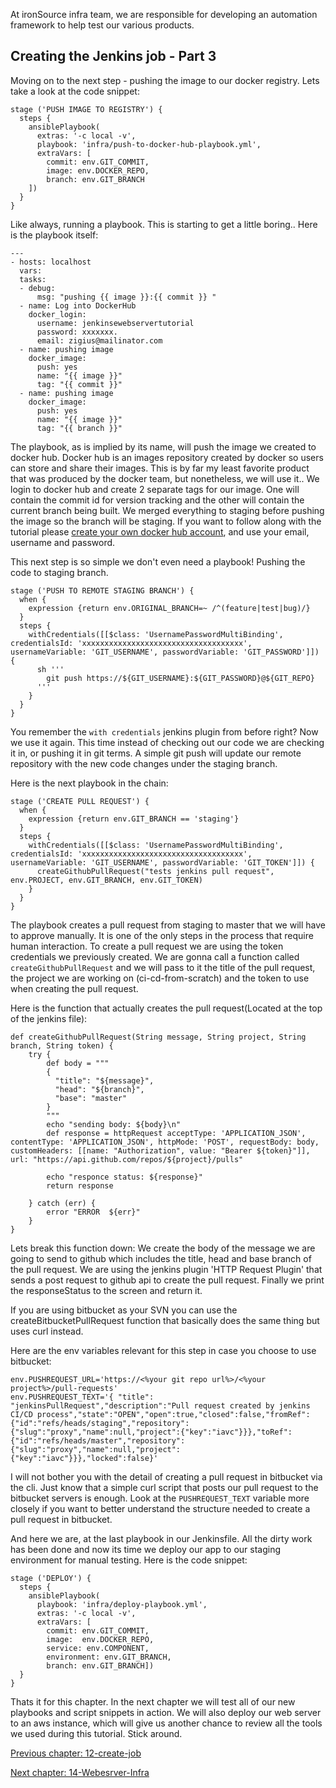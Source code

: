 At ironSource infra team, we are responsible for developing an automation framework to help test our various products.

## Creating the Jenkins job - Part 3

Moving on to the next step - pushing the image to our docker registry. Lets take a look at the code snippet: 
```
stage ('PUSH IMAGE TO REGISTRY') {
  steps {
    ansiblePlaybook(
      extras: '-c local -v',
      playbook: 'infra/push-to-docker-hub-playbook.yml',
      extraVars: [
        commit: env.GIT_COMMIT,
        image: env.DOCKER_REPO,
        branch: env.GIT_BRANCH
    ])
  }
}

```

Like always, running a playbook. This is starting to get a little boring..
Here is the playbook itself: 
```
---
- hosts: localhost
  vars:
  tasks:
  - debug:
      msg: "pushing {{ image }}:{{ commit }} "
  - name: Log into DockerHub
    docker_login:
      username: jenkinsewebservertutorial
      password: xxxxxxx.
      email: zigius@mailinator.com
  - name: pushing image
    docker_image:
      push: yes
      name: "{{ image }}"
      tag: "{{ commit }}"
  - name: pushing image
    docker_image:
      push: yes
      name: "{{ image }}"
      tag: "{{ branch }}"

```
The playbook, as is implied by its name, will push the image we created to docker hub. 
Docker hub is an images repository created by docker so users can store and share their images. 
This is by far my least favorite product that was produced by the docker team, but nonetheless, we will use it.. 
We login to docker hub and create 2 separate tags for our image. 
One will contain the commit id for version tracking and the other will contain the current branch being built. 
We merged everything to staging before pushing the image so the branch will be staging.
If you want to follow along with the tutorial please [create your own docker hub account](https://hub.docker.com/), and use your email, username and password.

This next step is so simple we don't even need a playbook! Pushing the code to staging branch. 
```
stage ('PUSH TO REMOTE STAGING BRANCH') {
  when {
    expression {return env.ORIGINAL_BRANCH=~ /^(feature|test|bug)/}
  }
  steps {
    withCredentials([[$class: 'UsernamePasswordMultiBinding', credentialsId: 'xxxxxxxxxxxxxxxxxxxxxxxxxxxxxxxxxxxx', usernameVariable: 'GIT_USERNAME', passwordVariable: 'GIT_PASSWORD']]) {
      sh '''
        git push https://${GIT_USERNAME}:${GIT_PASSWORD}@${GIT_REPO}
      '''
    }
  }
}

```

You remember the `with credentials` jenkins plugin from before right? Now we use it again. 
This time instead of checking out our code we are checking it in, or pushing it in git terms. 
A simple git push will update our remote repository with the new code changes under the staging branch. 

Here is the next playbook in the chain: 

```
stage ('CREATE PULL REQUEST') {
  when {
    expression {return env.GIT_BRANCH == 'staging'}
  }
  steps {
    withCredentials([[$class: 'UsernamePasswordMultiBinding', credentialsId: 'xxxxxxxxxxxxxxxxxxxxxxxxxxxxxxxxxxxx', usernameVariable: 'GIT_USERNAME', passwordVariable: 'GIT_TOKEN']]) {
      createGithubPullRequest("tests jenkins pull request", env.PROJECT, env.GIT_BRANCH, env.GIT_TOKEN)
    }
  }
}

```

The playbook creates a pull request from staging to master that we will have to approve manually. 
It is one of the only steps in the process that require human interaction. 
To create a pull request we are using the token credentials we previously created. 
We are gonna call a function called `createGithubPullRequest` and we will pass to 
it the title of the pull request, the project we are working on (ci-cd-from-scratch) and the 
token to use when creating the pull request.

Here is the function that actually creates the pull request(Located at the top of the jenkins file):
```
def createGithubPullRequest(String message, String project, String branch, String token) {
    try {
        def body = """
        {
          "title": "${message}",
          "head": "${branch}",
          "base": "master"
        }
        """
        echo "sending body: ${body}\n"
        def response = httpRequest acceptType: 'APPLICATION_JSON', contentType: 'APPLICATION_JSON', httpMode: 'POST', requestBody: body, customHeaders: [[name: "Authorization", value: "Bearer ${token}"]], url: "https://api.github.com/repos/${project}/pulls"

        echo "responce status: ${response}"
        return response

    } catch (err) {
        error "ERROR  ${err}"
    }
}
```
Lets break this function down: 
We create the body of the message we are going to send to github which includes the title, head and base branch of the pull request.
We are using the jenkins plugin 'HTTP Request Plugin' that sends a post request to github api to create the pull request. 
Finally we print the responseStatus to the screen and return it.

If you are using bitbucket as your SVN you can use the createBitbucketPullRequest function that basically does the 
same thing but uses curl instead. 

Here are the env variables relevant for this step in case you choose to use bitbucket:

```
env.PUSHREQUEST_URL='https://<%your git repo url%>/<%your project%>/pull-requests'
env.PUSHREQUEST_TEXT='{ "title": "jenkinsPullRequest","description":"Pull request created by jenkins CI/CD process","state":"OPEN","open":true,"closed":false,"fromRef":{"id":"refs/heads/staging","repository":{"slug":"proxy","name":null,"project":{"key":"iavc"}}},"toRef":{"id":"refs/heads/master","repository":{"slug":"proxy","name":null,"project":{"key":"iavc"}}},"locked":false}'
```
I will not bother you with the detail of creating a pull request in bitbucket via the cli. Just know that
a simple curl script that posts our pull request to the bitbucket servers is enough. Look at the `PUSHREQUEST_TEXT` variable more closely
if you want to better understand the structure needed to create a pull request in bitbucket.


And here we are, at the last playbook in our Jenkinsfile. All the dirty work has been done and now its time we deploy our app to our staging environment for manual testing. Here is the code snippet:

```
stage ('DEPLOY') {
  steps {
    ansiblePlaybook(
      playbook: 'infra/deploy-playbook.yml',
      extras: '-c local -v',
      extraVars: [
        commit: env.GIT_COMMIT,
        image:  env.DOCKER_REPO,
        service: env.COMPONENT,
        environment: env.GIT_BRANCH,
        branch: env.GIT_BRANCH])
  }
}

```

Thats it for this chapter. In the next chapter we will test all of our new playbooks and script snippets in action. We will also deploy our web server to an aws instance, which will give us another chance to review all the tools we used during this tutorial. Stick around.

[Previous chapter: 12-create-job](https://github.com/ironSource/ci-cd-from-scratch/tree/master/src/tutorial/12-create-job) 

[Next chapter: 14-Webesrver-Infra](https://github.com/ironSource/ci-cd-from-scratch/tree/master/src/tutorial/14-webesrver-infra) 

